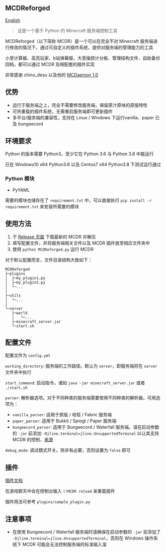MCDReforged
--------

[English](https://github.com/Fallen-Breath/MCDReforged/blob/master/readme.md)

> 这是一个基于 Python 的 Minecraft 服务端控制工具

MCDReforged（以下简称 MCDR）是一个可以在完全不对 Minecraft 服务端进行修改的情况下，通过可自定义的插件系统，提供对服务端的管理能力的工具

小至计算器、高亮玩家、b站弹幕姬，大至操控计分板、管理结构文件、自助备份回档，都可以通过 MCDR 及相配套的插件实现

非常感谢 chino_desu 以及他的 [MCDaemon 1.0](https://github.com/kafuuchino-desu/MCDaemon)

## 优势

- 运行于服务端之上，完全不需要修改服务端，保留原汁原味的原版特性
- 可热重载的插件系统，无需重启服务端即可更新插件
- 多平台/服务端的兼容性，支持在 Linux / Windows 下运行vanilla、paper 已及 bungeecord

## 环境要求

Python 的版本需要 Python3，至少它在 Python 3.6 与 Python 3.8 中能运行

已在 Windows10 x64 Python3.6 以及 Centos7 x64 Python3.8 下测试运行通过

### Python 模块

- PyYAML

需要的模块也储存在了 `requirement.txt` 中，可以直接执行 `pip install -r requirement.txt` 来安装所需要的模块

## 使用方法

1. 于 [Release 页面](https://github.com/Fallen-Breath/MCDReforged/releases) 下载最新的 MCDR 并解压
2. 填写配置文件，并将服务端相关文件以及 MCDR 插件放至相应文件夹中
3. 使用 `python MCDReforged.py` 运行 MCDR

对于默认配置而言，文件目录结构大致如下：

```
MCDReforged
├─plugins
│  ├─my_plugin1.py
│  ├─my_plugin2.py
│  └─...
│
├─utils
│  └─...
│
└─server
   ├─world
   │   └─...
   ├─minecraft_server.jar
   └─start.sh
```

## 配置文件

配置文件为 `config.yml`

`working_directory`: 服务端的工作路径。默认为 `server`，即服务端将在 `server` 文件夹中执行

`start_command`: 启动指令，诸如 `java -jar minecraft_server.jar` 或者 `./start.sh`

`parser`: 解析器选项。对于不同种类的服务端需要使用不同种类的解析器。可用选项为：

- `vanilla_parser`: 适用于原版 / 地毯 / Fabric 服务端
- `paper_parser`: 适用于 Bukkit / Spiogt / Paper 服务端
- `bungeecord_parser`: 适用于 Bungeecord / Waterfall 服务端。请在启动参数的 `-jar` 前添加 `-Djline.terminal=jline.UnsupportedTerminal` 以让其支持 MCDR 的控制，[来源](https://www.spigotmc.org/wiki/start-up-parameters/)

`debug_mode`: 调试模式开关。除非有必要，否则设置为 `false` 即可

## 插件

[插件文档](https://github.com/Fallen-Breath/MCDReforged/blob/master/doc/plugin_cn.md)

在游戏聊天中会在控制台输入 `!!MCDR reload` 来重载插件

插件用法可参考 `plugins/sample_plugin.py`

## 注意事项

- 在使用 Bungeecord / Waterfall 服务端时请确保在启动参数的 `-jar` 前添加了 `-Djline.terminal=jline.UnsupportedTerminal`，否则在 Windows 操作系统下 MCDR 可能会无法控制服务端的标准输入溜